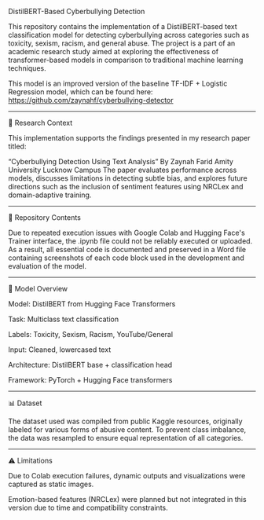 DistilBERT-Based Cyberbullying Detection

This repository contains the implementation of a DistilBERT-based text classification model for detecting cyberbullying across categories such as toxicity, sexism, racism, and general abuse. The project is a part of an academic research study aimed at exploring the effectiveness of transformer-based models in comparison to traditional machine learning techniques.

This model is an improved version of the baseline TF-IDF + Logistic Regression model, which can be found here:
https://github.com/zaynahf/cyberbullying-detector


---

📄 Research Context

This implementation supports the findings presented in my research paper titled:

“Cyberbullying Detection Using Text Analysis” 
By Zaynah Farid
Amity University Lucknow Campus
The paper evaluates performance across models, discusses limitations in detecting subtle bias, and explores future directions such as the inclusion of sentiment features using NRCLex and domain-adaptive training.


---

📁 Repository Contents

Due to repeated execution issues with Google Colab and Hugging Face's Trainer interface, the .ipynb file could not be reliably executed or uploaded. As a result, all essential code is documented and preserved in a Word file containing screenshots of each code block used in the development and evaluation of the model.


---

🧠 Model Overview

Model: DistilBERT from Hugging Face Transformers

Task: Multiclass text classification

Labels: Toxicity, Sexism, Racism, YouTube/General

Input: Cleaned, lowercased text

Architecture: DistilBERT base + classification head

Framework: PyTorch + Hugging Face transformers



---

📊 Dataset

The dataset used was compiled from public Kaggle resources, originally labeled for various forms of abusive content. To prevent class imbalance, the data was resampled to ensure equal representation of all categories.


---

⚠️ Limitations

Due to Colab execution failures, dynamic outputs and visualizations were captured as static images.

Emotion-based features (NRCLex) were planned but not integrated in this version due to time and compatibility constraints.
